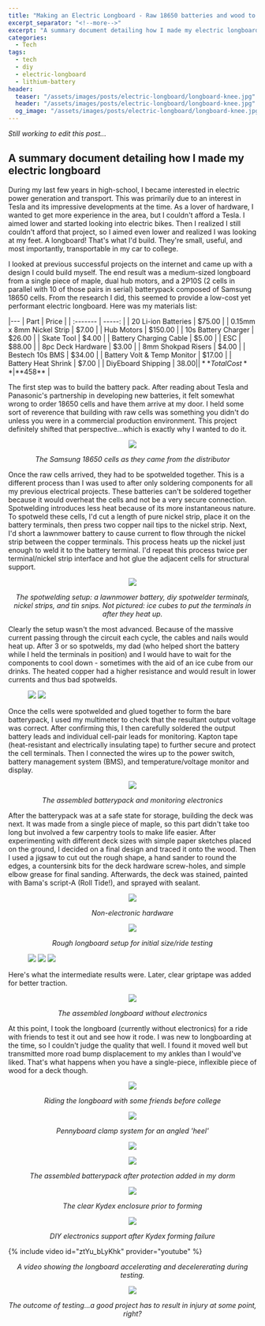 ```yaml
---
title: "Making an Electric Longboard - Raw 18650 batteries and wood to road rash"
excerpt_separator: "<!--more-->"
excerpt: "A summary document detailing how I made my electric longboard to get experience with batteries and electronics"
categories:
  - Tech
tags:
  - tech
  - diy
  - electric-longboard
  - lithium-battery
header:
  teaser: "/assets/images/posts/electric-longboard/longboard-knee.jpg"
  header: "/assets/images/posts/electric-longboard/longboard-knee.jpg"
  og_image: "/assets/images/posts/electric-longboard/longboard-knee.jpg"
---
```


*Still working to edit this post...*

## A summary document detailing how I made my electric longboard


During my last few years in high-school, I became interested in electric power generation and transport. This was primarily due to an interest in Tesla and its impressive developments at the time. As a lover of hardware, I wanted to get more experience in the area, but I couldn't afford a Tesla. I aimed lower and started looking into electric bikes. Then I realized I still couldn't afford that project, so I aimed even lower and realized I was looking at my feet. A longboard! That's what I'd build. They're small, useful, and most importantly, transportable in my car to college.

I looked at previous successful projects on the internet and came up with a design I could build myself. The end result was a medium-sized longboard from a single piece of maple, dual hub motors, and a 2P10S (2 cells in parallel with 10 of those pairs in serial) batterypack composed of Samsung 18650 cells. From the research I did, this seemed to provide a low-cost yet performant electric longboard. Here was my materials list:

|---
| Part   | Price |
| :------- | -----: |
| 20 Li-ion Batteries | $75.00 |
| 0.15mm x 8mm Nickel Strip	| $7.00 |
| Hub Motors	| $150.00 |
| 10s Battery Charger	| $26.00 |
| Skate Tool	| $4.00 |
| Battery Charging Cable	| $5.00 |
| ESC	| $88.00 |
| 8pc Deck Hardware	| $3.00 |
| 8mm Shokpad Risers	| $4.00 |
| Bestech 10s BMS	| $34.00 |
| Battery Volt & Temp Monitor	| $17.00 |
| Battery Heat Shrink	| $7.00 |
| DiyEboard Shipping	| $38.00 |
| **Total Cost** | **$458** |


The first step was to build the battery pack. After reading about Tesla and Panasonic's partnership in developing new batteries, it felt somewhat wrong to order 18650 cells and have them arrive at my door. I held some sort of reverence that building with raw cells was something you didn't do unless you were in a commercial production environment. This project definitely shifted that perspective...which is exactly why I wanted to do it.

<p align = "center">
<img src = "/assets/images/posts/electric-longboard/longboard-raw-batteries.jpg">
</p>
<p align = "center">
<em>
The Samsung 18650 cells as they came from the distributor
</em>
</p>

Once the raw cells arrived, they had to be spotwelded together. This is a different process than I was used to after only soldering components for all my previous electrical projects. These batteries can't be soldered together because it would overheat the cells and not be a very secure connection. Spotwelding introduces less heat because of its more instantaneous nature. To spotweld these cells, I'd cut a length of pure nickel strip, place it on the battery terminals, then press two copper nail tips to the nickel strip.  Next, I'd short a lawnmower battery to cause current to flow through the nickel strip between the copper terminals. This process heats up the nickel just enough to weld it to the battery terminal. I'd repeat this process twice per terminal/nickel strip interface and hot glue the adjacent cells for structural support.

<p align = "center">
<img src = "/assets/images/posts/electric-longboard/longboard-batteries-1.jpg">
</p>
<p align = "center">
<em>
The spotwelding setup: a lawnmower battery, diy spotwelder terminals, nickel strips, and tin snips. Not pictured: ice cubes to put the terminals in after they heat up.
</em>
</p>

Clearly the setup wasn't the most advanced. Because of the massive current passing through the circuit each cycle, the cables and nails would heat up. After 3 or so spotwelds, my dad (who helped short the battery while I held the terminals in position) and I would have to wait for the components to cool down - sometimes with the aid of an ice cube from our drinks. The heated copper had a higher resistance and would result in lower currents and thus bad spotwelds.

<figure class="half">
  <a href="/assets/images/posts/electric-longboard/longboard-batteries-2.jpg">
  <img src="/assets/images/posts/electric-longboard/longboard-batteries-2.jpg"></a>

  <a href="/assets/images/posts/electric-longboard/longboard-batteries-3.jpg">
  <img src="/assets/images/posts/electric-longboard/longboard-batteries-3.jpg"></a>
</figure>

Once the cells were spotwelded and glued together to form the bare batterypack, I used my multimeter to check that the resultant output voltage was correct. After confirming this, I then carefully soldered the output battery leads and individual cell-pair leads for monitoring. Kapton tape (heat-resistant and electrically insulating tape) to further secure and protect the cell terminals. Then I connected the wires up to the power switch, battery management system (BMS), and temperature/voltage monitor and display.

<p align = "center">
<img src = "/assets/images/posts/electric-longboard/longboard-batterypack.jpg">
</p>
<p align = "center">
<em>
The assembled batterypack and monitoring electronics
</em>
</p>

After the batterypack was at a safe state for storage, building the deck was next. It was made from a single piece of maple, so this part didn't take too long but involved a few carpentry tools to make life easier. After experimenting with different deck sizes with simple paper sketches placed on the ground, I decided on a final design and traced it onto the wood. Then I used a jigsaw to cut out the rough shape, a hand sander to round the edges, a countersink bits for the deck hardware screw-holes, and simple elbow grease for final sanding. Afterwards, the deck was stained, painted with Bama's script-A (Roll Tide!), and sprayed with sealant.

<p align = "center">
<img src = "/assets/images/posts/electric-longboard/longboard-materials.jpg">
</p>
<p align = "center">
<em>
Non-electronic hardware
</em>
</p>

<p align = "center">
<img src = "/assets/images/posts/electric-longboard/longboard-deck-1.jpg">
</p>
<p align = "center">
<em>
Rough longboard setup for initial size/ride testing
</em>
</p>


<figure class="third">
  <a href="/assets/images/posts/electric-longboard/longboard-deck-2.jpg">
  <img src="/assets/images/posts/electric-longboard/longboard-deck-2.jpg"></a>

  <a href="/assets/images/posts/electric-longboard/longboard-deck-3.jpg">
  <img src="/assets/images/posts/electric-longboard/longboard-deck-3.jpg"></a>

  <a href="/assets/images/posts/electric-longboard/longboard-deck-4.jpg">
  <img src="/assets/images/posts/electric-longboard/longboard-deck-4.jpg"></a>
</figure>

Here's what the intermediate results were. Later, clear griptape was added for better traction.

<p align = "center">
<img src = "/assets/images/posts/electric-longboard/longboard-painted.jpg">
</p>
<p align = "center">
<em>
The assembled longboard without electronics
</em>
</p>

At this point, I took the longboard (currently without electronics) for a ride with friends to test it out and see how it rode. I was new to longboarding at the time, so I couldn't judge the quality that well. I found it moved well but transmitted more road bump displacement to my ankles than I would've liked. That's what happens when you have a single-piece, inflexible piece of wood for a deck though.

<p align = "center">
<img src = "/assets/images/posts/electric-longboard/longboard-riding.jpg">
</p>
<p align = "center">
<em>
Riding the longboard with some friends before college
</em>
</p>

<p align = "center">
<img src = "/assets/images/posts/electric-longboard/longboard-penny-1.jpg">
</p>
<p align = "center">
<em>
Pennyboard clamp system for an angled 'heel'
</em>
</p>

<p align = "center">
<img src = "/assets/images/posts/electric-longboard/longboard-penny-2.jpeg">
</p>
<p align = "center">
<em>
</em>
</p>


<p align = "center">
<img src = "/assets/images/posts/electric-longboard/longboard-batterypack-finished.jpg">
</p>
<p align = "center">
<em>
The assembled batterypack after protection added in my dorm
</em>
</p>

<p align = "center">
<img src = "/assets/images/posts/electric-longboard/longboard-kydex.jpg">
</p>
<p align = "center">
<em>
The clear Kydex enclosure prior to forming
</em>
</p>

<p align = "center">
<img src = "/assets/images/posts/electric-longboard/longboard-kydex-hopes.jpg">
</p>
<p align = "center">
<em>
DIY electronics support after Kydex forming failure
</em>
</p>

{% include video id="ztYu_bLyKhk" provider="youtube" %}

<p align = "center">
<em>
A video showing the longboard accelerating and decelererating during testing.
</em>
</p>

<p align = "center">
<img src = "/assets/images/posts/electric-longboard/longboard-knee.jpg">
</p>
<p align = "center">
<em>
The outcome of testing...a good project has to result in injury at some point, right?
</em>
</p>
